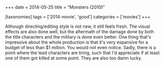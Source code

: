 +++
date = 2014-05-25
title = "Monsters (2010)"

[taxonomies]
tags = ['2014-movie', 'good']
categories = ['movies']
+++

Although directing/editing style is not new, it still feels fresh. The
visual effects are also done well, but the aftermath of the damage done
by both the title characters and the military is done even better. One
thing that\'s impressive about the whole production is that it\'s very
expansive for a budget of less than \$1 million. You would not even
notice. Sadly, there is a point where the lead characters are tiring,
such that I\'d appreciate if at least one of them got killed at some
point. They are also too damn lucky.
